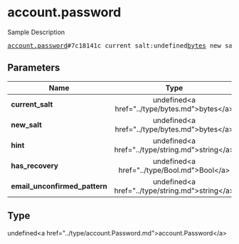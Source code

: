 # account.password

Sample Description

<pre>
<a href="../constructor/account.password.md">account.password</a>#7c18141c current_salt:undefined<a href="../type/bytes.md">bytes</a> new_salt:undefined<a href="../type/bytes.md">bytes</a> hint:undefined<a href="../type/string.md">string</a> has_recovery:undefined<a href="../type/Bool.md">Bool</a> email_unconfirmed_pattern:undefined<a href="../type/string.md">string</a> = undefined<a href="../type/account.Password.md">account.Password</a>;
</pre>

## Parameters

| Name | Type | Description |
|------|:----:|-------------|
| **current_salt** | undefined&lt;a href=&#34;../type/bytes.md&#34;&gt;bytes&lt;/a&gt; | Param description |
| **new_salt** | undefined&lt;a href=&#34;../type/bytes.md&#34;&gt;bytes&lt;/a&gt; | Param description |
| **hint** | undefined&lt;a href=&#34;../type/string.md&#34;&gt;string&lt;/a&gt; | Param description |
| **has_recovery** | undefined&lt;a href=&#34;../type/Bool.md&#34;&gt;Bool&lt;/a&gt; | Param description |
| **email_unconfirmed_pattern** | undefined&lt;a href=&#34;../type/string.md&#34;&gt;string&lt;/a&gt; | Param description |

## Type

undefined&lt;a href=&#34;../type/account.Password.md&#34;&gt;account.Password&lt;/a&gt;
